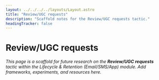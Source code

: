 ```yaml
---
layout: ../../../../layouts/Layout.astro
title: "Review/UGC requests"
description: "Scaffold notes for the Review/UGC requests tactic."
headingTracker: false
---
```

# Review/UGC requests

_This page is a scaffold for future research on the **Review/UGC requests** tactic within the Lifecycle & Retention (Email/SMS/App) module. Add frameworks, experiments, and resources here._
